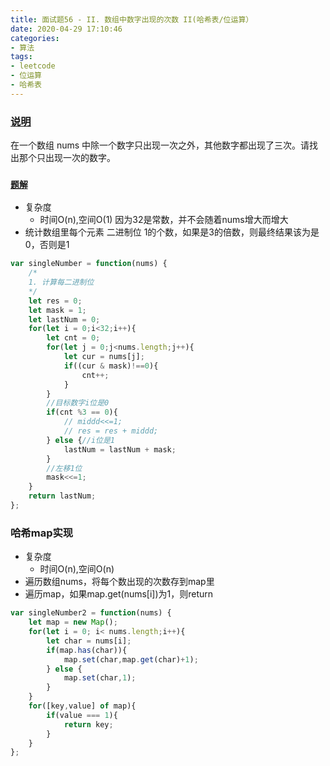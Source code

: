 ```yaml
---
title: 面试题56 - II. 数组中数字出现的次数 II(哈希表/位运算）
date: 2020-04-29 17:10:46
categories:
- 算法
tags:
- leetcode
- 位运算
- 哈希表
---
```


### [说明](https://leetcode-cn.com/problems/shu-zu-zhong-shu-zi-chu-xian-de-ci-shu-ii-lcof/)
在一个数组 nums 中除一个数字只出现一次之外，其他数字都出现了三次。请找出那个只出现一次的数字。
<!-- more -->
### [`题解`](https://leetcode-cn.com/problems/shu-zu-zhong-shu-zi-chu-xian-de-ci-shu-ii-lcof/solution/mian-shi-ti-56-ii-shu-zu-zhong-shu-zi-chu-xian-d-8/)
* 复杂度
    - 时间O(n),空间O(1)
    因为32是常数，并不会随着nums增大而增大
* 统计数组里每个元素 二进制位 1的个数，如果是3的倍数，则最终结果该为是0，否则是1
```javascript
var singleNumber = function(nums) {
    /*
    1. 计算每二进制位
    */
    let res = 0;
    let mask = 1;
    let lastNum = 0;
    for(let i = 0;i<32;i++){
        let cnt = 0;
        for(let j = 0;j<nums.length;j++){
            let cur = nums[j];
            if((cur & mask)!==0){
                cnt++;
            }
        }
        //目标数字i位是0
        if(cnt %3 == 0){
            // middd<<=1;
            // res = res + middd;
        } else {//i位是1
            lastNum = lastNum + mask;
        }
        //左移1位
        mask<<=1;
    }
    return lastNum;
};
```

### 哈希map实现
* 复杂度
    - 时间O(n),空间O(n)
* 遍历数组nums，将每个数出现的次数存到map里
* 遍历map，如果map.get(nums[i])为1，则return

```javascript
var singleNumber2 = function(nums) {
    let map = new Map();
    for(let i = 0; i< nums.length;i++){
        let char = nums[i];
        if(map.has(char)){
            map.set(char,map.get(char)+1);
        } else {
            map.set(char,1);
        }
    }
    for([key,value] of map){
        if(value === 1){
            return key;
        }
    }
};
```